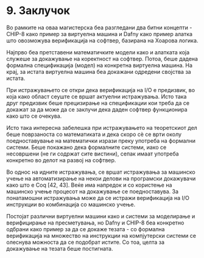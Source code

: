 # 9. Заклучок

Во рамките на оваа магистерска беа разгледани два битни концепти - CHIP-8 како пример за виртуелна машина и Dafny како пример алатка што овозможува верификација на софтвер, базирана на Хоарова логика.

Најпрво беа претставени математичките модели како и алатката која служеше за докажување на коректност на софтвер. Потоа, беше дадена формална спецификација (модел) на конкретна виртуелна машина. На крај, за истата виртуелна машина беа докажани одредени својства за истата.

При истражувањето се откри дека верификација на I/O е предизвик, во која како област сеуште се вршат актуелни истражувања. Исто така друг предизвик беше прецизирање на спецификации кои треба да се докажат за да може да се заклучи дека даден софтвер функционира како што се очекува.

Исто така интересна забелешка при истражувањето на теоретскиот дел беше поврзаноста со математиката и дека скоро сè се врти околу поедноставување на математички изрази преку употреба на формални системи. Беше покажано дека формалните системи, иако се несовршени (не ги содржат сите вистини), сепак имаат употреба конкретно во делот на развој на софтвер.

Во однос на идните истражувања, се вршат истражувања за машинско учење на автоматизирање на некои делови на програмски докажувачи како што е Coq [42, 43]. Веќе има напредок и со користење на машинско учење процесот на докажување се поедноставува. За понатамошни истражувања може да се истражи верификација на I/O инструкции во комбинација со машинско учење.

Постојат различни виртуелни машини како и системи за моделирање и верифицирање на пресметувања, но Dafny и CHIP-8 беа конкретно одбрани како пример за да се докаже тезата - со формална верификација на множество на инструкции на компјутерски системи се олеснува можноста да се подобрат истите. Со тоа, целта за докажување на тезата беше постигната.
